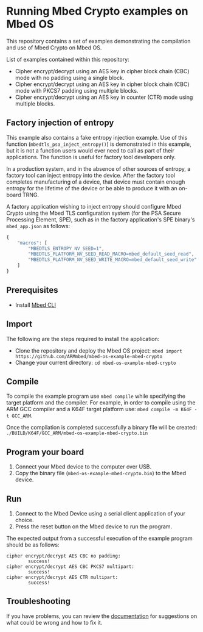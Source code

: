# Running Mbed Crypto examples on Mbed OS
This repository contains a set of examples demonstrating the compilation and use of Mbed Crypto on Mbed OS.

List of examples contained within this repository:
* Cipher encrypt/decrypt using an AES key in cipher block chain (CBC) mode with no padding using a single block.
* Cipher encrypt/decrypt using an AES key in cipher block chain (CBC) mode with PKCS7 padding using multiple blocks.
* Cipher encrypt/decrypt using an AES key in counter (CTR) mode using multiple blocks.

## Factory injection of entropy

This example also contains a fake entropy injection example. Use of this
function (`mbedtls_psa_inject_entropy()`) is demonstrated in this example, but
it is not a function users would ever need to call as part of their
applications. The function is useful for factory tool developers only.

In a production system, and in the absence of other sources of entropy, a
factory tool can inject entropy into the device. After the factory tool
completes manufacturing of a device, that device must contain enough entropy
for the lifetime of the device or be able to produce it with an on-board TRNG.

A factory application wishing to inject entropy should configure Mbed Crypto
using the Mbed TLS configuration system (for the PSA Secure Processing Element,
SPE), such as in the factory application's SPE binary's `mbed_app.json` as
follows:

```javascript
{
    "macros": [
        "MBEDTLS_ENTROPY_NV_SEED=1",
        "MBEDTLS_PLATFORM_NV_SEED_READ_MACRO=mbed_default_seed_read",
        "MBEDTLS_PLATFORM_NV_SEED_WRITE_MACRO=mbed_default_seed_write"
    ]
}
```

## Prerequisites
* Install <a href='https://github.com/ARMmbed/mbed-cli#installing-mbed-cli'>Mbed CLI</a>

## Import
The following are the steps required to install the application:
* Clone the repository and deploy the Mbed OS project: `mbed import https://github.com/ARMmbed/mbed-os-example-mbed-crypto`
* Change your current directory: `cd mbed-os-example-mbed-crypto`

## Compile
To compile the example program use `mbed compile` while specifying the target platform and the compiler.
For example, in order to compile using the ARM GCC compiler and a K64F target platform use: `mbed compile -m K64F -t GCC_ARM`.

Once the compilation is completed successfully a binary file will be created: `./BUILD/K64F/GCC_ARM/mbed-os-example-mbed-crypto.bin`

## Program your board
1. Connect your Mbed device to the computer over USB.
1. Copy the binary file (`mbed-os-example-mbed-crypto.bin`) to the Mbed device.

## Run
1. Connect to the Mbed Device using a serial client application of your choice.
1. Press the reset button on the Mbed device to run the program.

The expected output from a successful execution of the example program should be as follows:
```
cipher encrypt/decrypt AES CBC no padding:
        success!
cipher encrypt/decrypt AES CBC PKCS7 multipart:
        success!
cipher encrypt/decrypt AES CTR multipart:
        success!
```

## Troubleshooting
If you have problems, you can review the [documentation](https://os.mbed.com/docs/latest/tutorials/debugging.html) for suggestions on what could be wrong and how to fix it.

